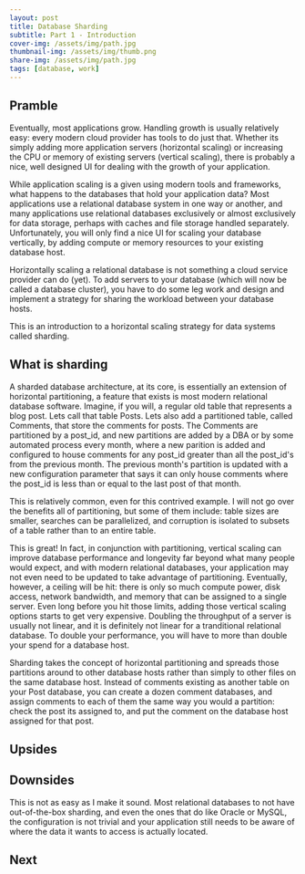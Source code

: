 ```yaml
---
layout: post
title: Database Sharding
subtitle: Part 1 - Introduction
cover-img: /assets/img/path.jpg
thumbnail-img: /assets/img/thumb.png
share-img: /assets/img/path.jpg
tags: [database, work]
---
```


## Pramble
Eventually, most applications grow. Handling growth is usually relatively easy: every modern cloud provider has tools to do just that. Whether its simply adding more application servers (horizontal scaling) or increasing the CPU or memory of existing servers (vertical scaling), there is probably a nice, well designed UI for dealing with the growth of your application. 

While application scaling is a given using modern tools and frameworks, what happens to the databases that hold your application data? Most applications use a relational database system in one way or another, and many applications use relational databases exclusively or almost exclusively for data storage, perhaps with caches and file storage handled separately. Unfortunately, you will only find a nice UI for scaling your database vertically, by adding compute or memory resources to your existing database host.

Horizontally scaling a relational database is not something a cloud service provider can do (yet). To add servers to your database (which will now be called a database cluster), you have to do some leg work and design and implement a strategy for sharing the workload between your database hosts.

This is an introduction to a horizontal scaling strategy for data systems called sharding.

## What is sharding
A sharded database architecture, at its core, is essentially an extension of horizontal partitioning, a feature that exists is most modern relational database software. Imagine, if you will, a regular old table that represents a blog post. Lets call that table Posts. Lets also add a partitioned table, called Comments, that store the comments for posts. The Comments are partitioned by a post_id, and new partitions are added by a DBA or by some automated process every month, where a new parition is added and configured to house comments for any post_id greater than all the post_id's from the previous month. The previous month's partition is updated with a new configuration parameter that says it can only house comments where the post_id is less than or equal to the last post of that month.

This is relatively common, even for this contrived example. I will not go over the benefits all of partitioning, but some of them include: table sizes are smaller, searches can be parallelized, and corruption is isolated to subsets of a table rather than to an entire table.

This is great! In fact, in conjunction with partitioning, vertical scaling can improve database performance and longevity far beyond what many people would expect, and with modern relational databases, your application may not even need to be updated to take advantage of partitioning. Eventually, however, a ceiling will be hit: there is only so much compute power, disk access, network bandwidth, and memory that can be assigned to a single server. Even long before you hit those limits, adding those vertical scaling options starts to get very expensive. Doubling the throughput of a server is usually not linear, and it is definitely not linear for a tranditional relational database. To double your performance, you will have to more than double your spend for a database host.

Sharding takes the concept of horizontal partitioning and spreads those partitions around to other database hosts rather than simply to other files on the same database host. Instead of comments existing as another table on your Post database, you can create a dozen comment databases, and assign comments to each of them the same way you would a partition: check the post its assigned to, and put the comment on the database host assigned for that post.

## Upsides

## Downsides
This is not as easy as I make it sound. Most relational databases to not have out-of-the-box sharding, and even the ones that do like Oracle or MySQL, the configuration is not trivial and your application still needs to be aware of where the data it wants to access is actually located.

## Next

